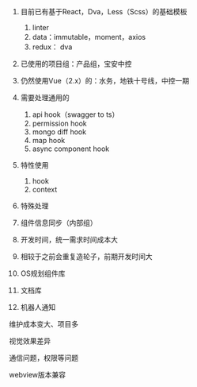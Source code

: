 1. 目前已有基于React，Dva，Less（Scss）的基础模板
   1. linter
   2. data：immutable，moment，axios
   3. redux： dva
2. 已使用的项目组：产品组，宝安中控
3. 仍然使用Vue（2.x）的：水务，地铁十号线，中控一期
4. 需要处理通用的
   1. api hook（swagger to ts）
   2. permission hook
   3. mongo diff hook
   4. map hook
   5. async component hook
5. 特性使用
   1. hook
   2. context
6. 特殊处理
7. 组件信息同步（内部组）

1. 开发时间，统一需求时间成本大
2. 相较于之前会重复造轮子，前期开发时间大
3. OS规划组件库

1. 文档库
2. 机器人通知

维护成本变大、项目多

视觉效果差异

通信问题，权限等问题

webview版本兼容

